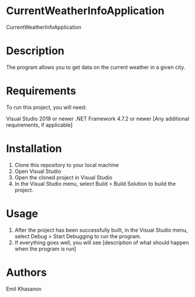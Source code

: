 # CurrentWeatherInfoApplication

CurrentWeatherInfoApplication

# Description

The program allows you to get data on the current weather in a given city.

# Requirements

To run this project, you will need:

Visual Studio 2019 or newer
.NET Framework 4.7.2 or newer
[Any additional requirements, if applicable]

# Installation

1. Clone this repository to your local machine
2. Open Visual Studio
3. Open the cloned project in Visual Studio
4. In the Visual Studio menu, select Build > Build Solution to build the project.

# Usage

1. After the project has been successfully built, in the Visual Studio menu, select Debug > Start Debugging to run the program.
2. If everything goes well, you will see [description of what should happen when the program is run]

# Authors

Emil Khasanov
